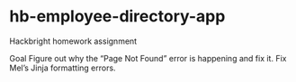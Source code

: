# hb-employee-directory-app
Hackbright homework assignment

Goal 
Figure out why the “Page Not Found” error is happening and fix it.
Fix Mel’s Jinja formatting errors.
